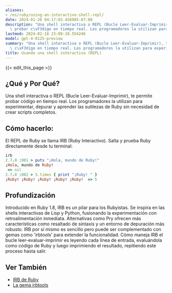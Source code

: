 ```yaml
---
aliases:
- /es/ruby/using-an-interactive-shell-repl/
date: 2024-01-26 04:17:03.456985-07:00
description: "Una shell interactiva o REPL (Bucle Leer-Evaluar-Imprimir), te permite\
  \ probar c\xF3digo en tiempo real. Los programadores la utilizan para experimentar,\u2026"
lastmod: 2024-02-18 23:09:10.554246
model: gpt-4-0125-preview
summary: "Una shell interactiva o REPL (Bucle Leer-Evaluar-Imprimir), te permite probar\
  \ c\xF3digo en tiempo real. Los programadores la utilizan para experimentar,\u2026"
title: Usando una shell interactiva (REPL)
---
```


{{< edit_this_page >}}

## ¿Qué y Por Qué?
Una shell interactiva o REPL (Bucle Leer-Evaluar-Imprimir), te permite probar código en tiempo real. Los programadores la utilizan para experimentar, depurar y aprender las sutilezas de Ruby sin necesidad de crear scripts completos.

## Cómo hacerlo:
El REPL de Ruby se llama IRB (Ruby Interactivo). Salta y prueba Ruby directamente desde tu terminal:

```Ruby
irb
2.7.0 :001 > puts "¡Hola, mundo de Ruby!"
¡Hola, mundo de Ruby!
 => nil
2.7.0 :002 > 5.times { print "¡Ruby! " }
¡Ruby! ¡Ruby! ¡Ruby! ¡Ruby! ¡Ruby!  => 5
```

## Profundización
Introducido en Ruby 1.8, IRB es un pilar para los Rubyistas. Se inspira en las shells interactivas de Lisp y Python, fusionando la experimentación con retroalimentación inmediata. Alternativas como Pry ofrecen más características como resaltado de sintaxis y un entorno de depuración más robusto. IRB por sí mismo es sencillo pero puede ser complementado con gemas como 'irbtools' para extender la funcionalidad. Cómo maneja IRB el bucle leer-evaluar-imprimir es leyendo cada línea de entrada, evaluándola como código de Ruby y luego imprimiendo el resultado, repitiendo este proceso hasta salir.

## Ver También
- [IRB de Ruby](https://ruby-doc.org/stdlib-2.7.0/libdoc/irb/rdoc/IRB.html)
- [La gema irbtools](https://github.com/janlelis/irbtools)
